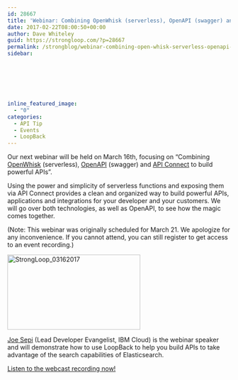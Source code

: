 ```yaml
---
id: 28667
title: 'Webinar: Combining OpenWhisk (serverless), OpenAPI (swagger) and API Connect to Build Powerful APIs'
date: 2017-02-22T08:00:50+00:00
author: Dave Whiteley
guid: https://strongloop.com/?p=28667
permalink: /strongblog/webinar-combining-open-whisk-serverless-openapi-swagger-and-api-connect-to-build-powerful-apis/
sidebar:







inline_featured_image:
  - "0"
categories:
  - API Tip
  - Events
  - LoopBack
---
```

Our next webinar will be held on March 16th, focusing on &#8220;Combining [OpenWhisk](https://lnkd.in/g9HBBwK) (serverless), [OpenAPI](https://www.openapis.org) (swagger) and [API Connect](https://lnkd.in/g9nTWKQ) to build powerful APIs&#8221;.

Using the power and simplicity of serverless functions and exposing them via API Connect provides a clean and organized way to build powerful APIs, applications and integrations for your developer and your customers. We will go over both technologies, as well as OpenAPI, to see how the magic comes together.

<!--more-->

<span id="ember4419" class="feed-link ember-view" tabindex="0" data-control-name="object_description"><span id="ember4420" class="ember-view" data-control-name="object_description"><span dir="ltr">(Note: This webinar was originally scheduled for March 21. We apologize for any inconvenience. If you cannot attend, you can still register to get access to an event recording.)</span></span></span>

[<img class="aligncenter size-medium wp-image-28876" src="{{site.url}}/blog-assets/2017/02/StrongLoop_03162017-300x169.png" alt="StrongLoop_03162017" width="300" height="169"  />]({{site.url}}/blog-assets/2017/02/StrongLoop_03162017.png)

[Joe Sepi](https://strongloop.com/strongblog/my-friends-call-me-joe-sepi-and-you-can-too/) (Lead Developer Evangelist, IBM Cloud) is the webinar speaker and will demonstrate how to use LoopBack to help you build APIs to take advantage of the search capabilities of Elasticsearch.

[Listen to the webcast recording now!](https://engage.vevent.com/rt/ibm~combiningopenwhisk)
